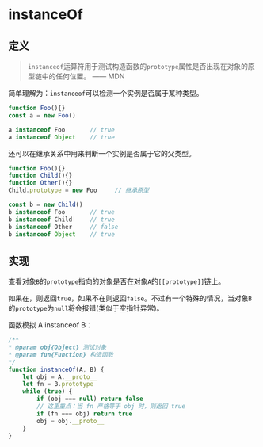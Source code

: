 # instanceOf

## 定义

> `instanceof`运算符用于测试构造函数的`prototype`属性是否出现在对象的原型链中的任何位置。 —— MDN

简单理解为：`instanceof`可以检测一个实例是否属于某种类型。

```js
function Foo(){}
const a = new Foo()

a instanceof Foo       // true
a instanceof Object    // true
```

还可以在继承关系中用来判断一个实例是否属于它的父类型。

```js
function Foo(){}
function Child(){}
function Other(){}
Child.prototype = new Foo     // 继承原型

const b = new Child()
b instanceof Foo       // true
b instanceof Child     // true
b instanceof Other     // false
b instanceof Object    // true
```

## 实现

查看对象`B`的`prototype`指向的对象是否在对象`A`的`[[prototype]]`链上。

如果在，则返回`true`，如果不在则返回`false`。不过有一个特殊的情况，当对象`B`的`prototype`为`null`将会报错(类似于空指针异常)。

函数模拟 A instanceof B：

```js
/**
* @param obj{Object} 测试对象
* @param fun{Function} 构造函数
*/
function instanceOf(A, B) {
    let obj = A.__proto__
    let fn = B.prototype
    while (true) {
        if (obj === null) return false
        // 这里重点：当 fn 严格等于 obj 时，则返回 true
        if (fn === obj) return true
        obj = obj.__proto__
    }
}
```